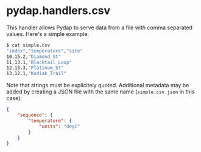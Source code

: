 pydap.handlers.csv
==================

This handler allows Pydap to serve data from a file with comma separated
values. Here's a simple example:

```bash
$ cat simple.csv
"index","temperature","site"
10,15.2,"Diamond_St"
11,13.1,"Blacktail_Loop"
12,13.3,"Platinum_St"
13,12.1,"Kodiak_Trail"
```

Note that strings must be explicitely quoted. Additional metadata may be added
by creating a JSON file with the same name (`simple.csv.json` in this case):

```json
{
    "sequence": {
        "temperature": {
            "units": "degC"
        }
    }
}
```
